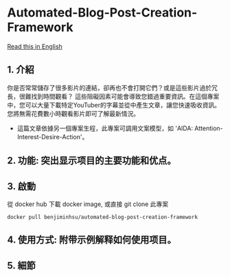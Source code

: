 # Automated-Blog-Post-Creation-Framework
[Read this in English](/README.md)
## 1. 介紹
你是否常常儲存了很多影片的連結，卻再也不會打開它們？或是這些影片過於冗長，很難找到時間觀看？
這些阻礙因素可能會導致您錯過重要資訊。在這個專案中，您可以大量下載特定YouTuber的字幕並從中產生文章，讓您快速吸收資訊。您將無需花費數小時觀看影片即可了解最新情況。

* 這篇文章依據另一個專案生程，此專案可調用文案模型，如 'AIDA: Attention-Interest-Desire-Action'。

## 2. 功能: 突出显示项目的主要功能和优点。

## 3. 啟動
從 docker hub 下載 docker image, 或直接 git clone 此專案

    docker pull benjiminhsu/automated-blog-post-creation-framework

## 4. 使用方式: 附带示例解释如何使用项目。


## 5. 細節
